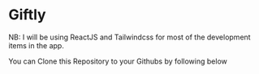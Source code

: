 #   Giftly
NB: I will be using ReactJS and Tailwindcss for most of the development items in the app.  

You can Clone this Repository to your Githubs by following below